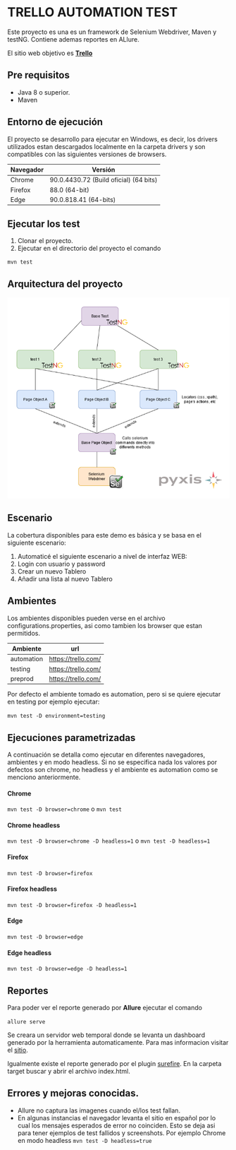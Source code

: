# TRELLO AUTOMATION TEST

Este proyecto es una es un framework de Selenium Webdriver, Maven y testNG. Contiene ademas reportes en ALlure.

El sitio web objetivo es [**Trello**](https://trello.com/)

## Pre requisitos

* Java 8 o superior.
* Maven 

## Entorno de ejecución

El proyecto se desarrollo para ejecutar en Windows, es decir, los drivers utilizados estan descargados localmente en la carpeta drivers y son compatibles con las siguientes versiones de browsers.

| Navegador | Versión
| ------------- | ------------- |
| Chrome | 90.0.4430.72 (Build oficial) (64 bits) |
| Firefox  | 88.0 (64-bit)  |
| Edge  | 90.0.818.41 (64-bits) |

## Ejecutar los test
1. Clonar el proyecto.
2. Ejecutar en el directorio del proyecto el comando

``` sh
mvn test
```

## Arquitectura del proyecto

![img](imgDoc/pageobject_selenium_pyxis.png)

## Escenario 
La cobertura disponibles para este demo es básica y se basa en el siguiente escenario:

1. Automaticé el siguiente escenario a nivel de interfaz WEB:
2. Login con usuario y password
3. Crear un nuevo Tablero
4. Añadir una lista al nuevo Tablero


## Ambientes

Los ambientes disponibles pueden verse en el archivo configurations.properties, asi como tambien los browser que estan permitidos.

| Ambiente | url
| ------------- | ------------- |
| automation | https://trello.com/ |
| testing  | https://trello.com/  |
| preprod  | https://trello.com/  |

Por defecto el ambiente tomado es automation, pero si se quiere ejecutar en testing por ejemplo ejecutar:

```mvn test -D environment=testing```

## Ejecuciones parametrizadas

A continuación se detalla como ejecutar en diferentes navegadores, ambientes y en modo headless. Si no se especifica nada los valores por defectos son chrome, no headless y el ambiente es automation como se menciono anteriormente.

#### Chrome
```mvn test -D browser=chrome``` o  ```mvn test```
#### Chrome headless
```mvn test -D browser=chrome -D headless=1``` o  ```mvn test -D headless=1```

#### Firefox
```mvn test -D browser=firefox```
#### Firefox headless
```mvn test -D browser=firefox -D headless=1```

#### Edge
```mvn test -D browser=edge```
#### Edge headless
```mvn test -D browser=edge -D headless=1```


## Reportes

Para poder ver el reporte generado por **Allure** ejecutar el comando

```allure serve```

Se creara un servidor web temporal donde se levanta un dashboard generado por la herramienta automaticamente.
Para mas informacion visitar el [sitio](https://docs.qameta.io/allure/#_installing_a_commandline).

Igualmente existe el reporte generado por el plugin [surefire](https://maven.apache.org/surefire/maven-surefire-plugin/). En la carpeta target buscar y abrir el archivo index.html.

## Errores y mejoras conocidas.

* Allure no captura las imagenes cuando el/los test fallan.
* En algunas instancias el navegador levanta el sitio en español por lo cual los mensajes esperados de error no coinciden. Esto se deja asi para tener ejemplos de test fallidos y screenshots.
Por ejemplo Chrome en modo headless ```mvn test -D headless=true```
  
